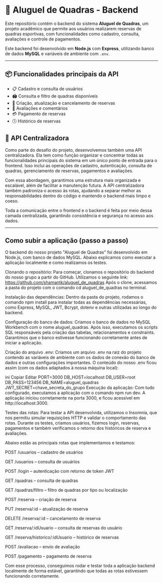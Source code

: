 # 🏐 Aluguel de Quadras - Backend

Este repositório contém o backend do sistema **Aluguel de Quadras**, um projeto acadêmico que permite aos usuários realizarem reservas de quadras esportivas, com funcionalidades como cadastro, consulta, avaliações e controle de pagamentos.

Este backend foi desenvolvido em **Node.js** com **Express**, utilizando banco de dados **MySQL** e variáveis de ambiente com `.env`.

---

## 📦 Funcionalidades principais da API

- 📋 Cadastro e consulta de usuários
- 🏟️ Consulta e filtro de quadras disponíveis
- 📅 Criação, atualização e cancelamento de reservas
- 💬 Avaliações e comentários
- 💳 Pagamento de reservas
- 🕓 Histórico de reservas

## 🔗 API Centralizadora

Como parte do desafio do projeto, desenvolvemos também uma API centralizadora. Ela tem como função organizar e concentrar todas as funcionalidades principais do sistema em um único ponto de entrada para o frontend. Isso inclui as operações de cadastro, autenticação, consulta de quadras, gerenciamento de reservas, pagamentos e avaliações.

Com essa abordagem, garantimos uma estrutura mais organizada e escalável, além de facilitar a manutenção futura. A API centralizadora também padroniza o acesso às rotas, ajudando a separar melhor as responsabilidades dentro do código e mantendo o backend mais limpo e coeso.

Toda a comunicação entre o frontend e o backend é feita por meio dessa camada centralizada, garantindo consistência e segurança no acesso aos dados.

---

## Como subir a aplicação (passo a passo)

O backend do nosso projeto "Aluguel de Quadras" foi desenvolvido em Node.js, com banco de dados MySQL. Abaixo explicamos como executar a aplicação localmente e como realizamos os testes.

Clonando o repositório:
Para começar, clonamos o repositório do backend do nosso grupo a partir do GitHub. Utilizamos o seguinte link:
https://github.com/shamantk/aluguel_de_quadras
Após o clone, acessamos a pasta do projeto com o comando cd aluguel_de_quadras no terminal.

Instalação das dependências:
Dentro da pasta do projeto, rodamos o comando npm install para instalar todas as dependências necessárias, como Express, MySQL, JWT, Bcrypt, dotenv e outras utilizadas ao longo do backend.

Configuração do banco de dados:
Criamos o banco de dados no MySQL Workbench com o nome aluguel_quadras. Após isso, executamos os scripts SQL responsáveis pela criação das tabelas, relacionamentos e constraints. Garantimos que o banco estivesse funcionando corretamente antes de iniciar a aplicação.

Criação do arquivo .env:
Criamos um arquivo .env na raiz do projeto contendo as variáveis de ambiente com os dados de conexão do banco de dados e outras configurações importantes. O conteúdo do nosso .env ficou assim (com os dados adaptados à nossa máquina local):

ini
Copiar
Editar
PORT=3000
DB_HOST=localhost
DB_USER=root
DB_PASS=123456
DB_NAME=aluguel_quadras
JWT_SECRET=chave_secreta_do_grupo
Execução da aplicação:
Com tudo configurado, executamos a aplicação com o comando npm run dev. A aplicação iniciou corretamente na porta 3000, e ficou acessível em http://localhost:3000.

Testes das rotas:
Para testar a API desenvolvida, utilizamos o Insomnia, que nos permitiu simular requisições HTTP e validar o comportamento das rotas. Durante os testes, criamos usuários, fizemos login, reservas, pagamentos e também verificamos o retorno dos históricos de reserva e avaliações.

Abaixo estão as principais rotas que implementamos e testamos:

POST /usuarios – cadastro de usuários

GET /usuarios – consulta de usuários

POST /login – autenticação com retorno de token JWT

GET /quadras – consulta de quadras

GET /quadras/filtro – filtro de quadras por tipo ou localização

POST /reserva – criação de reserva

PUT /reserva/:id – atualização de reserva

DELETE /reserva/:id – cancelamento de reserva

GET /reserva/:idUsuario – consulta de reservas do usuário

GET /reserva/historico/:idUsuario – histórico de reservas

POST /avaliacao – envio de avaliação

POST /pagamento – pagamento de reserva

Com esse processo, conseguimos rodar e testar toda a aplicação backend localmente de forma estável, garantindo que todas as rotas estivessem funcionando corretamente.
